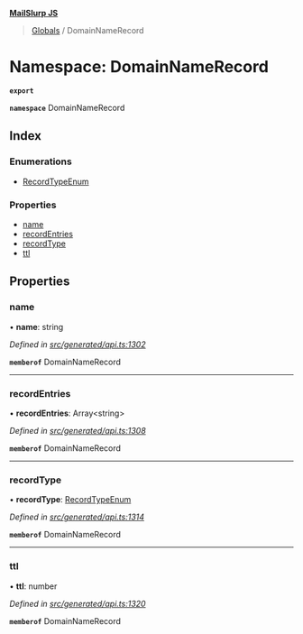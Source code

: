 **[MailSlurp JS](../README.md)**

> [Globals](../README.md) / DomainNameRecord

# Namespace: DomainNameRecord

**`export`** 

**`namespace`** DomainNameRecord

## Index

### Enumerations

* [RecordTypeEnum](../enums/domainnamerecord.recordtypeenum.md)

### Properties

* [name](domainnamerecord.md#name)
* [recordEntries](domainnamerecord.md#recordentries)
* [recordType](domainnamerecord.md#recordtype)
* [ttl](domainnamerecord.md#ttl)

## Properties

### name

•  **name**: string

*Defined in [src/generated/api.ts:1302](https://github.com/mailslurp/mailslurp-client/blob/8d5c17f/src/generated/api.ts#L1302)*

**`memberof`** DomainNameRecord

___

### recordEntries

•  **recordEntries**: Array\<string>

*Defined in [src/generated/api.ts:1308](https://github.com/mailslurp/mailslurp-client/blob/8d5c17f/src/generated/api.ts#L1308)*

**`memberof`** DomainNameRecord

___

### recordType

•  **recordType**: [RecordTypeEnum](../enums/domainnamerecord.recordtypeenum.md)

*Defined in [src/generated/api.ts:1314](https://github.com/mailslurp/mailslurp-client/blob/8d5c17f/src/generated/api.ts#L1314)*

**`memberof`** DomainNameRecord

___

### ttl

•  **ttl**: number

*Defined in [src/generated/api.ts:1320](https://github.com/mailslurp/mailslurp-client/blob/8d5c17f/src/generated/api.ts#L1320)*

**`memberof`** DomainNameRecord
